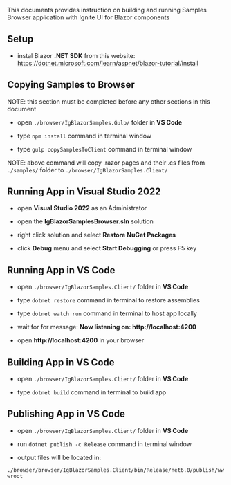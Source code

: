 This documents provides instruction on building and running Samples Browser application with Ignite UI for Blazor components

## Setup

- instal Blazor **.NET SDK** from this website:
https://dotnet.microsoft.com/learn/aspnet/blazor-tutorial/install

## Copying Samples to Browser

NOTE: this section must be completed before any other sections in this document

- open `./browser/IgBlazorSamples.Gulp/` folder in **VS Code**

- type `npm install` command in terminal window

- type `gulp copySamplesToClient` command in terminal window

NOTE: above command will copy .razor pages and their .cs files
from `./samples/` folder to `./browser/IgBlazorSamples.Client/`

## Running App in Visual Studio 2022

- open **Visual Studio 2022** as an Administrator

- open the **IgBlazorSamplesBrowser.sln** solution

- right click solution and select **Restore NuGet Packages**

- click **Debug** menu and select **Start Debugging** or press F5 key

## Running App in VS Code

- open `./browser/IgBlazorSamples.Client/` folder in **VS Code**

- type `dotnet restore` command in terminal to restore assemblies

- type `dotnet watch run` command in terminal to host app locally

- wait for for message:
**Now listening on: http://localhost:4200**

- open **http://localhost:4200** in your browser

## Building App in VS Code

- open `./browser/IgBlazorSamples.Client/` folder in **VS Code**

- type `dotnet build` command in terminal to build app

<!-- ## Resources -->

<!-- - [Getting reference to components](https://docs.microsoft.com/en-us/aspnet/core/blazor/components/?view=aspnetcore-3.1#capture-references-to-components) -->

## Publishing App in VS Code

- open `./browser/IgBlazorSamples.Client/` folder in **VS Code**

- run `dotnet publish -c Release` command in terminal window

- output files will be located in:

`./browser/browser/IgBlazorSamples.Client/bin/Release/net6.0/publish/wwwroot`